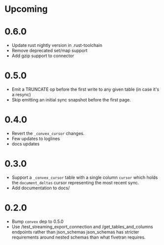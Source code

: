# Upcoming

# 0.6.0

- Update rust nightly version in .rust-toolchain
- Remove deprecated set/map support
- Add gzip support to connector

# 0.5.0

- Emit a TRUNCATE op before the first write to any given table (in case it's a
  resync)
- Skip emitting an initial sync snapshot before the first page.

# 0.4.0

- Revert the `_convex_cursor` changes.
- Few updates to loglines
- docs updates

# 0.3.0

- Support a `_convex_cursor` table with a single column `cursor` which holds the
  `document_deltas` cursor representing the most recent sync.
- Add documentation to docs/

# 0.2.0

- Bump `convex` dep to 0.5.0
- Use /test_streaming_export_connection and /get_tables_and_columns endpoints
  rather than json_schemas json_schemas has stricter requirements around nested
  schemas than what fivetran requires.
